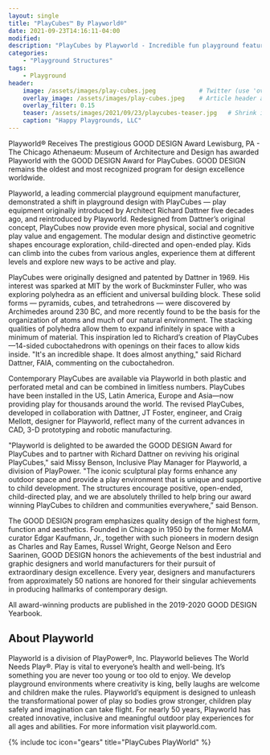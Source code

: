 ```yaml
---
layout: single
title: "PlayCubes™ By Playworld®"
date: 2021-09-23T14:16:11-04:00
modified:
description: "PlayCubes by Playworld - Incredible fun playground features"     # For Twitter, not the Title
categories:
    - "Playground Structures"
tags:
    - Playground
header:
    image: /assets/images/play-cubes.jpeg            # Twitter (use 'overlay_image')
    overlay_image: /assets/images/play-cubes.jpeg    # Article header at 2048x768
    overlay_filter: 0.15
    teaser: /assets/images/2021/09/23/playcubes-teaser.jpg   # Shrink image to 575x216
    caption: "Happy Playgrounds, LLC"
---
```



Playworld® Receives The prestigious GOOD DESIGN Award
Lewisburg, PA - The Chicago Athenaeum: Museum of Architecture and Design has awarded Playworld with the GOOD DESIGN Award for PlayCubes. GOOD DESIGN remains the oldest and most recognized program for design excellence worldwide.

Playworld, a leading commercial playground equipment manufacturer, demonstrated a shift in playground design with PlayCubes — play equipment originally introduced by Architect Richard Dattner five decades ago, and reintroduced by Playworld. Redesigned from Dattner’s original concept, PlayCubes now provide even more physical, social and cognitive play value and engagement. The modular design and distinctive geometric shapes encourage exploration, child-directed and open-ended play. Kids can climb into the cubes from various angles, experience them at different levels and explore new ways to be active and play.

PlayCubes were originally designed and patented by Dattner in 1969. His interest was sparked at MIT by the work of Buckminster Fuller, who was exploring polyhedra as an efficient and universal building block. These solid forms — pyramids, cubes, and tetrahedrons — were discovered by Archimedes around 230 BC, and more recently found to be the basis for the organization of atoms and much of our natural environment. The stacking qualities of polyhedra allow them to expand infinitely in space with a minimum of material. This inspiration led to Richard’s creation of PlayCubes—14-sided cuboctahedrons with openings on their faces to allow kids inside. "It's an incredible shape. It does almost anything," said Richard Dattner, FAIA, commenting on the cuboctahedron.

Contemporary PlayCubes are available via Playworld in both plastic and perforated metal and can be combined in limitless numbers. PlayCubes have been installed in the US, Latin America, Europe and Asia—now providing play for thousands around the world. The revised PlayCubes, developed in collaboration with Dattner, JT Foster, engineer, and Craig Mellott, designer for Playworld, reflect many of the current advances in CAD, 3-D prototyping and robotic manufacturing.

"Playworld is delighted to be awarded the GOOD DESIGN Award for PlayCubes and to partner with Richard Dattner on reviving his original PlayCubes," said Missy Benson, Inclusive Play Manager for Playworld, a division of PlayPower. "The iconic sculptural play forms enhance any outdoor space and provide a play environment that is unique and supportive to child development. The structures encourage positive, open-ended, child-directed play, and we are absolutely thrilled to help bring our award winning PlayCubes to children and communities everywhere,” said Benson.

The GOOD DESIGN program emphasizes quality design of the highest form, function and aesthetics. Founded in Chicago in 1950 by the former MoMA curator Edgar Kaufmann, Jr., together with such pioneers in modern design as Charles and Ray Eames, Russel Wright, George Nelson and Eero Saarinen, GOOD DESIGN honors the achievements of the best industrial and graphic designers and world manufacturers for their pursuit of extraordinary design excellence. Every year, designers and manufacturers from approximately 50 nations are honored for their singular achievements in producing hallmarks of contemporary design.

All award-winning products are published in the 2019-2020 GOOD DESIGN Yearbook.

About Playworld
---

Playworld is a division of PlayPower®, Inc. Playworld believes The World Needs Play®. Play is vital to everyone’s health and well-being. It’s something you are never too young or too old to enjoy. We develop playground environments where creativity is king, belly laughs are welcome and children make the rules. Playworld’s equipment is designed to unleash the transformational power of play so bodies grow stronger, children play safely and imagination can take flight. For nearly 50 years, Playworld has created innovative, inclusive and meaningful outdoor play experiences for all ages and abilities. For more information visit playworld.com.
<!-- Table of Contents -->
{% include toc icon="gears" title="PlayCubes PlayWorld" %}



[blue]: /ironman-70-3-virginia-blue-ridge-2022-race-report/
